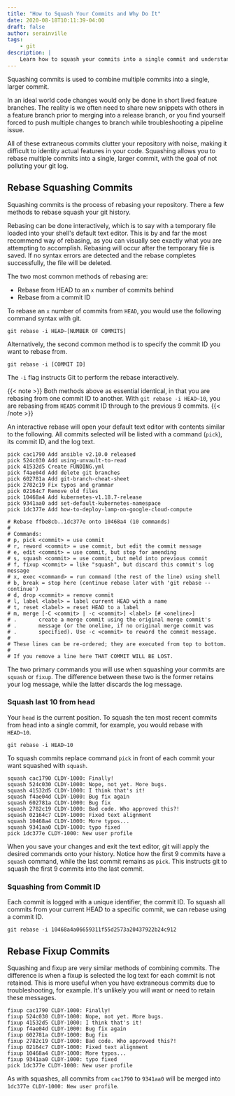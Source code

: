 ```yaml
---
title: "How to Squash Your Commits and Why Do It"
date: 2020-08-18T10:11:39-04:00
draft: false
author: serainville
tags:
    - git
description: |
    Learn how to squash your commits into a single commit and understand why you should do it. Keep your commit history clean by only keeping important changes in your log using squash and fixup commands
---
```


Squashing commits is used to combine multiple commits into a single, larger commit. 

In an ideal world code changes would only be done in short lived feature branches. The reality is we often need to share new snippets with others in a feature branch prior to merging into a release branch, or you find yourself forced to push multiple changes to branch while troubleshooting a pipeline issue.

All of these extraneous commits clutter your repository with noise, making it difficult to identity actual features in your code. Squashing allows you to rebase multiple commits into a single, larger commit, with the goal of not polluting your git log. 

## Rebase Squashing Commits
Squashing commits is the process of rebasing your repository. There a few methods to rebase squash your git history.

Rebasing can be done interactively, which is to say with a temporary file loaded into your shell's default text editor. This is by and far the most recommend way of rebasing, as you can visually see exactly what you are attempting to accomplish. Rebasing will occur after the temporary file is saved. If no syntax errors are detected and the rebase completes successfully, the file will be deleted.

The two most common methods of rebasing are:
* Rebase from HEAD to an `x` number of commits behind
* Rebase from a commit ID

To rebase an `x` number of commits from `HEAD`, you would use the following command syntax with git.
```shell
git rebase -i HEAD~[NUMBER OF COMMITS]
```

Alternatively, the second common method is to specify the commit ID you want to rebase from.
```shell
git rebase -i [COMMIT ID]
```

The `-i` flag instructs Git to perform the rebase interactively.

{{< note >}}
Both methods above as essential identical, in that you are rebasing from one commit ID to another. With `git rebase -i HEAD~10`, you are rebasing from `HEADS` commit ID through to the previous 9 commits.
{{< /note >}}

An interactive rebase will open your default text editor with contents similar to the following. All commits selected will be listed with a command (`pick`), its commit ID, and the log text.

```text
pick cac1790 Add ansible v2.10.0 released
pick 524c030 Add using-unvault-to-read
pick 41532d5 Create FUNDING.yml
pick f4ae04d Add delete git branches
pick 602781a Add git-branch-cheat-sheet
pick 2782c19 Fix typos and grammar
pick 02164c7 Remove old files
pick 10468a4 Add kubernetes-v1.18.7-release
pick 9341aa0 add set-default-kubernetes-namespace
pick 1dc377e Add how-to-deploy-lamp-on-google-cloud-compute

# Rebase ffbe8cb..1dc377e onto 10468a4 (10 commands)
#
# Commands:
# p, pick <commit> = use commit
# r, reword <commit> = use commit, but edit the commit message
# e, edit <commit> = use commit, but stop for amending
# s, squash <commit> = use commit, but meld into previous commit
# f, fixup <commit> = like "squash", but discard this commit's log message
# x, exec <command> = run command (the rest of the line) using shell
# b, break = stop here (continue rebase later with 'git rebase --continue')
# d, drop <commit> = remove commit
# l, label <label> = label current HEAD with a name
# t, reset <label> = reset HEAD to a label
# m, merge [-C <commit> | -c <commit>] <label> [# <oneline>]
# .       create a merge commit using the original merge commit's
# .       message (or the oneline, if no original merge commit was
# .       specified). Use -c <commit> to reword the commit message.
#
# These lines can be re-ordered; they are executed from top to bottom.
#
# If you remove a line here THAT COMMIT WILL BE LOST.
```

The two primary commands you will use when squashing your commits are `squash` or `fixup`. The difference between these two is the former retains your log message, while the latter discards the log message. 

### Squash last 10 from head
Your `head` is the current position. To squash the ten most recent commits from head into a single commit, for example, you would rebase with `HEAD~10`. 

```shell
git rebase -i HEAD~10
```

To squash commits replace command `pick` in front of each commit your want squashed with `squash`. 

```text
squash cac1790 CLDY-1000: Finally!
squash 524c030 CLDY-1000: Nope, not yet. More bugs.
squash 41532d5 CLDY-1000: I think that's it!
squash f4ae04d CLDY-1000: Bug fix again
squash 602781a CLDY-1000: Bug fix
squash 2782c19 CLDY-1000: Bad code. Who approved this?!
squash 02164c7 CLDY-1000: Fixed text alignment
squash 10468a4 CLDY-1000: More typos...
squash 9341aa0 CLDY-1000: typo fixed
pick 1dc377e CLDY-1000: New user profile
```

When you save your changes and exit the text editor, git will apply the desired commands onto your history. Notice how the first 9 commits have a `squash` command, while the last commit remains as `pick`. This instructs git to squash the first 9 commits into the last commit.


### Squashing from Commit ID
Each commit is logged with a unique identifier, the commit ID. To squash all commits from your current HEAD to a specific commit, we can rebase using a commit ID.

```shell
git rebase -i 10468a4a06659311f55d2573a20437922b24c912
```

## Rebase Fixup Commits
Squashing and fixup are very similar methods of combining commits. The difference is when a fixup is selected the log text for each commit is not retained. This is more useful when you have extraneous commits due to troubleshooting, for example. It's unlikely you will want or need to retain these messages.

```text
fixup cac1790 CLDY-1000: Finally!
fixup 524c030 CLDY-1000: Nope, not yet. More bugs.
fixup 41532d5 CLDY-1000: I think that's it!
fixup f4ae04d CLDY-1000: Bug fix again
fixup 602781a CLDY-1000: Bug fix
fixup 2782c19 CLDY-1000: Bad code. Who approved this?!
fixup 02164c7 CLDY-1000: Fixed text alignment
fixup 10468a4 CLDY-1000: More typos...
fixup 9341aa0 CLDY-1000: typo fixed
pick 1dc377e CLDY-1000: New user profile
```

As with squashes, all commits from `cac1790` to `9341aa0` will be merged into `1dc377e CLDY-1000: New user profile`.